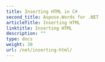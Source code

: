 ```yaml
---
title: Inserting HTML in C#
second_title: Aspose.Words for .NET
articleTitle: Inserting HTML
linktitle: Inserting HTML
description: ""
type: docs
weight: 30
url: /net/inserting-html/
---
```


